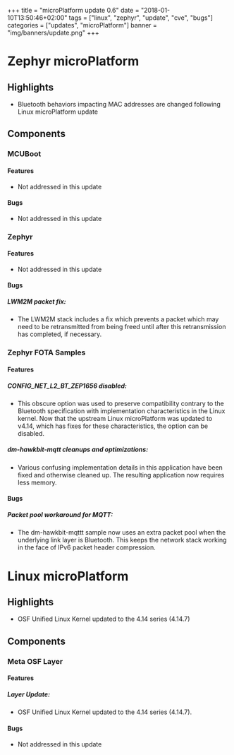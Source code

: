 +++
title = "microPlatform update 0.6"
date = "2018-01-10T13:50:46+02:00"
tags = ["linux", "zephyr", "update", "cve", "bugs"]
categories = ["updates", "microPlatform"]
banner = "img/banners/update.png"
+++

# Zephyr microPlatform

## Highlights

- Bluetooth behaviors impacting MAC addresses are changed following Linux microPlatform update

## Components


### MCUBoot


#### Features
- Not addressed in this update

#### Bugs
- Not addressed in this update

### Zephyr


#### Features
- Not addressed in this update

#### Bugs

##### LWM2M packet fix: 
- The LWM2M stack includes a fix which prevents a packet
which may need to be retransmitted from being freed
until after this retransmission has completed, if necessary.



### Zephyr FOTA Samples


#### Features

##### CONFIG_NET_L2_BT_ZEP1656 disabled: 
- This obscure option was used to preserve compatibility
contrary to the Bluetooth specification with
implementation characteristics in the Linux kernel. Now
that the upstream Linux microPlatform was updated to
v4.14, which has fixes for these characteristics, the
option can be disabled.


##### dm-hawkbit-mqtt cleanups and optimizations: 
- Various confusing implementation details in this
application have been fixed and otherwise cleaned
up. The resulting application now requires less memory.


#### Bugs

##### Packet pool workaround for MQTT: 
- The dm-hawkbit-mqttt sample now uses an extra packet
pool when the underlying link layer is Bluetooth. This
keeps the network stack working in the face of IPv6
packet header compression.


# Linux microPlatform

## Highlights

- OSF Unified Linux Kernel updated to the 4.14 series (4.14.7)

## Components


### Meta OSF Layer


#### Features

##### Layer Update: 
- OSF Unified Linux Kernel updated to the 4.14 series (4.14.7).


#### Bugs
- Not addressed in this update
